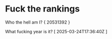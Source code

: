 # Fuck the rankings

Who the hell am I?
{ 20531392 }

What fucking year is it?
[ 2025-03-24T17:36:40Z ]

